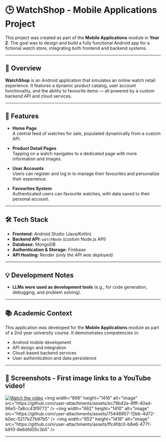 # 🕒 WatchShop - Mobile Applications Project

This project was created as part of the **Mobile Applications** module in **Year 2**. The goal was to design and build a fully functional Android app for a fictional watch store, integrating both frontend and backend systems.

---

## 📱 Overview

**WatchShop** is an Android application that simulates an online watch retail experience. It features a dynamic product catalog, user account functionality, and the ability to favourite items — all powered by a custom backend API and cloud services.

---

## 🔧 Features

- **Home Page**  
  A central feed of watches for sale, populated dynamically from a custom API.

- **Product Detail Pages**  
  Tapping on a watch navigates to a dedicated page with more information and images.

- **User Accounts**  
  Users can register and log in to manage their favourites and personalize their experience.

- **Favourites System**  
  Authenticated users can favourite watches, with data saved to their personal account.

---

## 🛠️ Tech Stack

- **Frontend:** Android Studio (Java/Kotlin)
- **Backend API:** `watchNode` (custom Node.js API)
- **Database:** MongoDB
- **Authentication & Storage:** Firebase
- **API Hosting:** Render *(only the API was deployed)*

---

## 💡 Development Notes

- **LLMs were used as development tools** (e.g., for code generation, debugging, and problem solving).

---

## 📚 Academic Context

This application was developed for the **Mobile Applications** module as part of a 2nd year university course. It demonstrates competencies in:

- Android mobile development
- API design and integration
- Cloud-based backend services
- User authentication and data persistence

---

## 📸 Screenshots - First image links to a YouTube video!
[![Watch the video](https://github.com/user-attachments/assets/a3fd3286-8b67-4473-ba4a-b169c97b3513)]([https://www.youtube.com/watch?v=your_video_id_here](https://youtu.be/JUtqI85E024?si=-QZxR7kG2MHnEqsg))
<img width="666" height="1416" alt="image" src="https://github.com/user-attachments/assets/ec79b42e-8fff-40ad-96e5-7a8cc43f9772" />
<img width="662" height="1410" alt="image" src="https://github.com/user-attachments/assets/75448957-12bb-4d72-b0ec-5217b27b97b5" />
<img width="652" height="1418" alt="image" src="https://github.com/user-attachments/assets/ffc4fdc0-b8e6-4771-b910-8e6dfd05c3b5" />






---

